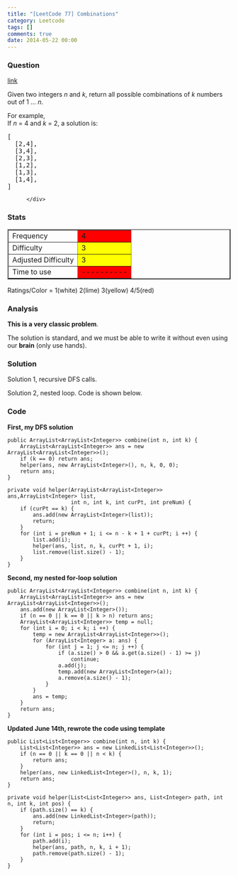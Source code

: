 ```yaml
---
title: "[LeetCode 77] Combinations"
category: Leetcode
tags: []
comments: true
date: 2014-05-22 00:00
---
```



### Question

[link](https://oj.leetcode.com/problems/combinations/)

<div class="question-content">
            <p></p><p>
Given two integers <i>n</i> and <i>k</i>, return all possible combinations of <i>k</i> numbers out of 1 ... <i>n</i>.
</p>
<p>
For example,<br>
If <i>n</i> = 4 and <i>k</i> = 2, a solution is:
</p>

<pre>[
  [2,4],
  [3,4],
  [2,3],
  [1,2],
  [1,3],
  [1,4],
]
</pre><p></p>

          </div>

### Stats

<table border="2">
	<tr>
		<td>Frequency</td>
		<td bgcolor="red">4</td>
	</tr>
	<tr>
		<td>Difficulty</td>
		<td bgcolor="yellow">3</td>
	</tr>
	<tr>
		<td>Adjusted Difficulty</td>
		<td bgcolor="yellow">3</td>
	</tr>
	<tr>
		<td>Time to use</td>
		<td bgcolor="red">----------</td>
	</tr>
</table>

Ratings/Color = 1(white) 2(lime) 3(yellow) 4/5(red)

### Analysis

**This is a very classic problem**.

The solution is standard, and we must be able to write it without even using our **brain** (only use hands).

### Solution

Solution 1, recursive DFS calls.

Solution 2, nested loop. Code is shown below.

### Code

**First, my DFS solution**

    public ArrayList<ArrayList<Integer>> combine(int n, int k) {
        ArrayList<ArrayList<Integer>> ans = new ArrayList<ArrayList<Integer>>();
        if (k == 0) return ans;
        helper(ans, new ArrayList<Integer>(), n, k, 0, 0);
        return ans;
    }

    private void helper(ArrayList<ArrayList<Integer>> ans,ArrayList<Integer> list,
                        int n, int k, int curPt, int preNum) {
        if (curPt == k) {
            ans.add(new ArrayList<Integer>(list));
            return;
        }
        for (int i = preNum + 1; i <= n - k + 1 + curPt; i ++) {
            list.add(i);
            helper(ans, list, n, k, curPt + 1, i);
            list.remove(list.size() - 1);
        }
    }

**Second, my nested for-loop solution**

    public ArrayList<ArrayList<Integer>> combine(int n, int k) {
        ArrayList<ArrayList<Integer>> ans = new ArrayList<ArrayList<Integer>>();
        ans.add(new ArrayList<Integer>());
        if (n == 0 || k == 0 || k > n) return ans;
        ArrayList<ArrayList<Integer>> temp = null;
        for (int i = 0; i < k; i ++) {
            temp = new ArrayList<ArrayList<Integer>>();
            for (ArrayList<Integer> a: ans) {
                for (int j = 1; j <= n; j ++) {
                    if (a.size() > 0 && a.get(a.size() - 1) >= j)
                        continue;
                    a.add(j);
                    temp.add(new ArrayList<Integer>(a));
                    a.remove(a.size() - 1);
                }
            }
            ans = temp;
        }
        return ans;
    }

**Updated June 14th, rewrote the code using template**

    public List<List<Integer>> combine(int n, int k) {
        List<List<Integer>> ans = new LinkedList<List<Integer>>();
        if (n == 0 || k == 0 || n < k) {
            return ans;
        }
        helper(ans, new LinkedList<Integer>(), n, k, 1);
        return ans;
    }

    private void helper(List<List<Integer>> ans, List<Integer> path, int n, int k, int pos) {
        if (path.size() == k) {
            ans.add(new LinkedList<Integer>(path));
            return;
        }
        for (int i = pos; i <= n; i++) {
            path.add(i);
            helper(ans, path, n, k, i + 1);
            path.remove(path.size() - 1);
        }
    }
